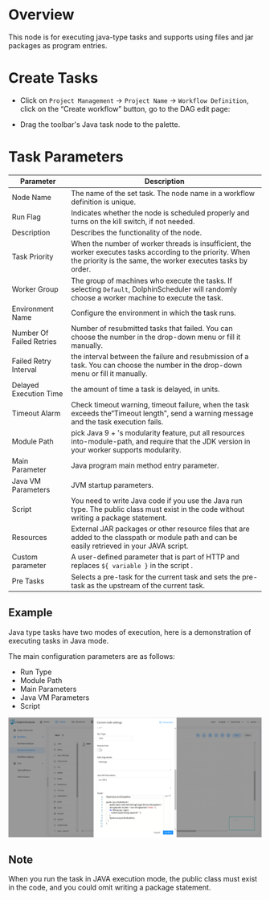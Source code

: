 # Overview

This node is for executing java-type tasks and supports using files and jar packages as program entries.

# Create Tasks

- Click on `Project Management` -> `Project Name` -> `Workflow Definition`, click on the “Create workflow” button, go to the DAG edit page:

- Drag the toolbar's Java task node to the palette.

# Task Parameters
| **Parameter**            | **Description**                                                                                                                                                            |
|--------------------------|----------------------------------------------------------------------------------------------------------------------------------------------------------------------------|
| Node Name                | The name of the set task. The node name in a workflow definition is unique.                                                                                                |
| Run Flag                 | Indicates whether the node is scheduled properly and turns on the kill switch, if not needed.                                                                              |
| Description              | Describes the functionality of the node.                                                                                                                                   |
| Task Priority            | When the number of worker threads is insufficient, the worker executes tasks according to the priority. When the priority is the same, the worker executes tasks by order. |
| Worker Group             | The group of machines who execute the tasks. If selecting `Default`, DolphinScheduler will randomly choose a worker machine to execute the task.                           |
| Environment Name         | Configure the environment in which the task runs.                                                                                                                          |
| Number Of Failed Retries | Number of resubmitted tasks that failed. You can choose the number in the drop-down menu or fill it manually.                                                              |
| Failed Retry Interval    | the interval between the failure and resubmission of a task. You can choose the number in the drop-down menu or fill it manually.                                          |
| Delayed Execution Time   | the amount of time a task is delayed, in units.                                                                                                                            |
| Timeout Alarm            | Check timeout warning, timeout failure, when the task exceeds the“Timeout length”, send a warning message and the task execution fails.                                    |
| Module Path              | pick Java 9 + 's modularity feature, put all resources into-module-path, and require that the JDK version in your worker supports modularity.                              |
| Main Parameter           | Java program main method entry parameter.                                                                                                                                  |
| Java VM Parameters       | JVM startup parameters.                                                                                                                                                    |
| Script                   | You need to write Java code if you use the Java run type. The public class must exist in the code without writing a package statement.                                     |
| Resources                | External JAR packages or other resource files that are added to the classpath or module path and can be easily retrieved in your JAVA script.                              |
| Custom parameter         | A user-defined parameter that is part of HTTP and replaces `${ variable }` in the script .                                                                                 |
| Pre Tasks                | Selects a pre-task for the current task and sets the pre-task as the upstream of the current task.                                                                         |

## Example

Java type tasks have two modes of execution, here is a demonstration of executing tasks in Java mode.

The main configuration parameters are as follows:
- Run Type
- Module Path
- Main Parameters
- Java VM Parameters
- Script 

![java_task](../../../../img/tasks/demo/java_task02.png)

## Note

When you run the task in JAVA execution mode, the public class must exist in the code, and you could omit writing a package statement.
